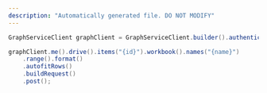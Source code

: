 ```yaml
---
description: "Automatically generated file. DO NOT MODIFY"
---
```

<!-- markdownlint-disable MD041 -->

```java
GraphServiceClient graphClient = GraphServiceClient.builder().authenticationProvider( authProvider ).buildClient();

graphClient.me().drive().items("{id}").workbook().names("{name}")
    .range().format()
    .autofitRows()
    .buildRequest()
    .post();
```
